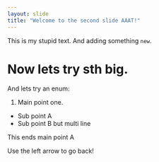 ```yaml
---
layout: slide
title: "Welcome to the second slide AAAT!"
---
```

This is my stupid text. And adding something `new`.

# Now lets try sth big.

And lets try an enum:

1. Main point one.

* Sub point A
* Sub point B
but multi line

This ends main point A

Use the left arrow to go back!
